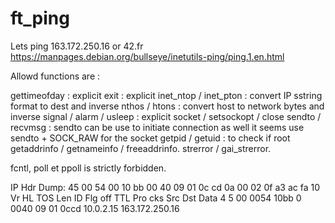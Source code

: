 # ft_ping


Lets ping 163.172.250.16 or 42.fr
https://manpages.debian.org/bullseye/inetutils-ping/ping.1.en.html

Allowd functions are :

gettimeofday : explicit
exit : explicit
inet_ntop / inet_pton : convert IP sstring format to dest and inverse
nthos / htons : convert host to network bytes and inverse
signal / alarm / usleep : explicit
socket / setsockopt / close 
sendto / recvmsg : sendto can be use to initiate connection as well it seems
use sendto + SOCK_RAW for the socket
getpid / getuid : to check if root 
getaddrinfo / getnameinfo / freeaddrinfo.
strerror / gai_strerror.

fcntl, poll et ppoll is strictly forbidden.


IP Hdr Dump: 
 45 00 54 00 10 bb 00 40 09 01 0c cd 0a 00 02 0f a3 ac fa 10
Vr HL TOS  Len   ID Flg  off TTL Pro  cks      Src      Dst     Data
 4  5  00 0054 10bb   0 0040  09  01 0ccd 10.0.2.15  163.172.250.16
